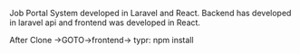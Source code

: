 Job Portal System developed in Laravel and React. Backend has developed in laravel api and frontend was developed in React.

After Clone 
->GOTO->frontend-> typr: npm install

